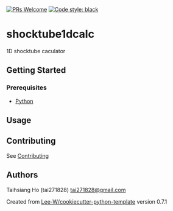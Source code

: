 [![PRs Welcome](https://img.shields.io/badge/PRs-welcome-brightgreen.svg?style=flat-square)](http://makeapullrequest.com)
[![Code style: black](https://img.shields.io/badge/code%20style-black-000000.svg)](https://github.com/psf/black)

# shocktube1dcalc

1D shocktube caculator

## Getting Started

### Prerequisites
* [Python](https://www.python.org/downloads/)

## Usage


## Contributing
See [Contributing](contributing.md)

## Authors
Taihsiang Ho (tai271828) <tai271828@gmail.com>


Created from [Lee-W/cookiecutter-python-template](https://github.com/Lee-W/cookiecutter-python-template/tree/0.7.1) version 0.7.1
